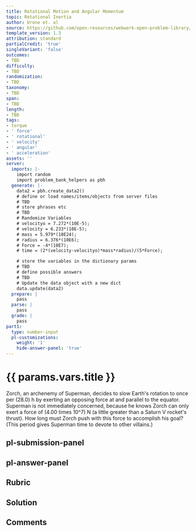 ```yaml
---
title: Rotational Motion and Angular Momentum
topic: Rotational Inertia
author: Urone et. al
source: https://github.com/open-resources/webwork-open-problem-library/tree/master/Contrib/BrockPhysics/College_Physics_Urone/10.Rotational_Motion_and_Angular_Momentum/10-03.Rotational_Inertia/NU_U17_10_03_007.pg
template_version: 1.3
attribution: standard
partialCredit: 'true'
singleVariant: 'false'
outcomes:
- TBD
difficulty:
- TBD
randomization:
- TBD
taxonomy:
- TBD
span:
- TBD
length:
- TBD
tags:
- torque
- ' force'
- ' rotational'
- ' velocity'
- ' angular'
- ' acceleration'
assets: ''
server:
  imports: |-
    import random
    import problem_bank_helpers as pbh
  generate: |-
    data2 = pbh.create_data2()
    # define or load names/items/objects from server files
    # TBD
    # store phrases etc
    # TBD
    # Randomize Variables
    # velocityo = 7.272*(10E-5);
    # velocity = 6.233*(10E-5);
    # mass = 5.979*(10E24);
    # radius = 6.376*(10E6);
    # Force = -4*(10E7);
    # time = (2*(velocity-velocityo)*mass*radius)/(5*Force);

    # store the variables in the dictionary params
    # TBD
    # define possible answers
    # TBD
    # Update the data object with a new dict
    data.update(data2)
  prepare: |
    pass
  parse: |
    pass
  grade: |
    pass
part1:
  type: number-input
  pl-customizations:
    weight: '1'
    hide-answer-panel: 'true'
---
```


# {{ params.vars.title }} 


Zorch, an archenemy of Superman, decides to slow Earth's rotation to once per (28.0) h by exerting an opposing force at and parallel to the equator. Superman is not immediately concerned, because he knows Zorch can only exert a force of (4.00 times 10^7) N (a little greater than a Saturn V rocket's thrust). How long must Zorch push with this force to accomplish his goal? (This period gives Superman time to devote to other villains.)


## pl-submission-panel 


## pl-answer-panel 


## Rubric 


## Solution 


## Comments 


